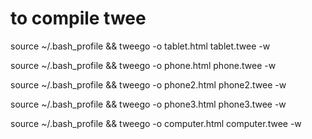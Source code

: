 # to compile twee

source ~/.bash_profile &&
tweego -o tablet.html tablet.twee -w

source ~/.bash_profile &&
tweego -o phone.html phone.twee -w

source ~/.bash_profile &&
tweego -o phone2.html phone2.twee -w

source ~/.bash_profile &&
tweego -o phone3.html phone3.twee -w

source ~/.bash_profile &&
tweego -o computer.html computer.twee -w
